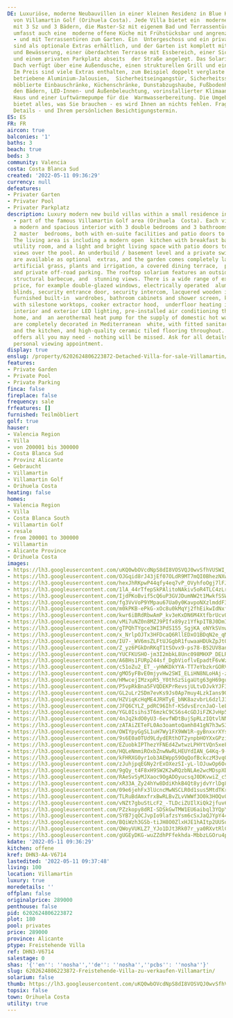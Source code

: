 ```yaml
---
DE: Luxuriöse, moderne Neubauvillen in einer kleinen Residenz in Blue Hill - Teil
  von Villamartin Golf (Orihuela Costa). Jede Villa bietet ein  modernes Interieur
  mit 3 Sz und 3 Bädern, die Master-Sz mit eigenem Bad und Terrassentüren. Der Wohnbereich
  umfasst auch eine  moderne offene Küche mit Frühstücksbar und angrenzendem Hauswirtschaftsraum
  - und mit Terrassentüren zum Garten. Ein  Untergeschoss und ein privater Swimmingpool
  sind als optionale Extras erhältlich, und der Garten ist komplett mit Kunstrasen,  Pflanzen
  und Bewässerung, einer überdachten Terrasse mit Essbereich, einer Sichtschutzwand
  und einem privaten Parkplatz abseits  der Straße angelegt. Das Solarium auf dem
  Dach verfügt über eine Außendusche, einen strukturellen Grill und eine atemberaubende  Aussicht.
  Im Preis sind viele Extras enthalten, zum Beispiel doppelt verglaste Fenster, elektrisch
  betriebene Aluminium-Jalousien,  Sicherheitseingangstür, Sicherheitssprechanlage,
  möblierte Einbauschränke, Küchenschränke, Dunstabzugshaube, Fußbodenheizung  in
  den Bädern, LED-Innen- und Außenbeleuchtung, vorinstallierter Klimaanlage im ganzen
  Haus und einer Luftwärmepumpe für die  Warmwasserbereitung. Die Umgebung von Villamartin
  bietet alles, was Sie brauchen - es wird Ihnen an nichts fehlen. Fragen Sie nach  allen
  Details - und Ihrem persönlichen Besichtigungstermin.
ES: ES
FR: FR
aircon: true
balconies: '1'
baths: 3
beach: true
beds: 3
community: Valencia
costa: Costa Blanca Sud
created: '2022-05-11 09:36:29'
currency: null
defeatures:
- Privater Garten
- Privater Pool
- Privater Parkplatz
description: Luxury modern new build villas within a small residence in Blue Hill
  - part of the famous Villamartin Golf area (Orihuela  Costa). Each villa provides
  a modern and spacious interior with 3 double bedrooms and 3 bathrooms, including
  2 master  bedrooms, both with en-suite facilities and patio doors to a private balcony.
  The living area is including a modern open  kitchen with breakfast bar and adjacent
  utility room, and a light and bright living space with patio doors to the garden  providing
  views over the pool. An underbuild / basement level and a private swimming pool
  are available as optional  extras, and the garden comes completely landscaped with
  artificial grass, plants and irrigation, a covered dining terrace,  privacy wall,
  and private off-road parking. The rooftop solarium features an outside shower, a
  structural barbecue, and  stunning views. There is a wide range of extras in the
  price, for example double-glazed windows, electrically operated  aluminium window
  blinds, security entrance door, security intercom, lacquered wooden interior doors,
  furnished built-in  wardrobes, bathroom cabinets and shower screen, kitchen cabinets
  with silestone worktops, cooker extractor hood,  underfloor heating in bathrooms,
  interior and exterior LED lighting, pre-installed air conditioning throughout the
  home, and  an aerothermal heat pump for the supply of domestic hot water. Properties
  are completely decorated in Mediterranean  white, with fitted sanitary ware in bathrooms
  and the kitchen, and high-quality ceramic tiled flooring throughout. Villamartin  area
  offers all you may need - nothing will be missed. Ask for all details - and your
  personal viewing appointment.
display: true
enslug: /property/6202624806223872-Detached-Villa-for-sale-Villamartin/
features:
- Private Garden
- Private Pool
- Private Parking
finca: false
fireplace: false
frequency: sale
frfeatures: []
furnished: Teilmöbliert
golf: true
hauser:
- Valencia Region
- Villa
- von 200001 bis 300000
- Costa Blanca Sud
- Provinz Alicante
- Gebraucht
- Villamartin
- Villamartin Golf
- Orihuela Costa
heating: false
homes:
- Valencia Region
- Villa
- Costa Blanca South
- Villamartin Golf
- resale
- from 200001 to 300000
- Villamartin
- Alicante Province
- Orihuela Costa
images:
- https://lh3.googleusercontent.com/uKQ0wbOVcdNpS8dI8VOSVQJ0wvSfhVUSWI_tR6SalBUGfdjGSQpFc4z7kExAw4wOWSY0lPUwMS10u2Mj34EhnqBiMKFtwznU=w640-rj-e30-l100
- https://lh3.googleusercontent.com/OJGqid8rJ43jEf07OLdR9MT7mQI0BhezNXwTZZaEIT_oPCSgA-mAoCt1aBhX9OZ4n9hOdVibmhevDwoQ5mSSLnB0lQ_7HqFdZQ=w640-rj-e30-l100
- https://lh3.googleusercontent.com/hexJhRKpwP44qfy4eq7vP_OVyhfoOgj7lFJOWPPyoV0IMTv0A3TGc98aFCJBsILsdu4B1WcShBEo2yqmAWhMR2uj9xqCmStpEw=w640-rj-e30-l100
- https://lh3.googleusercontent.com/1lA_44rTfepSkPAlitoNAkiv5oR4TLC4zLrkiCB8oOvOTkOremgXsAE_oFTK4MhT2o6wSoEzdbpHNjVplnD-TEQ9KGWEp32T_yc=w640-rj-e30-l100
- https://lh3.googleusercontent.com/IjdPKoBvif5cQ6uP3GVJDumNW2t1MwkfSSWobC5iCywX9yxZuhcCdXMLNbfptRRPzeksSpoxojVC3k3wWt4M25HEaxMzBp0_G0s=w640-rj-e30-l100
- https://lh3.googleusercontent.com/fg3VvVoP9YMpau67Ua0y0KavpoNXzlmddF3U2bkVKxGin9PZiy38iTX-Xnam3b-EB7pYASXrwfd7-KVSu77mNvjZ5LLKbUICzg=w640-rj-e30-l100
- https://lh3.googleusercontent.com/m0kPKB-ePkG-xOc8u0kMqYj2fhEikwIdNxfwgL5HPb37mGfKeyMqjkC2j633pj-dUPGC_yUl9nC1lySL8ry5CCiknXcWkyAejkY=w640-rj-e30-l100
- https://lh3.googleusercontent.com/kwr6iBRdRbwAmP_kv3eKxDN6M4XtfbrUcvOk7NwycrLRROLzk-4nWnuZLhDa1KphTtdolKc3vxQO7SVjS6BErfbRYdwIzP4LQwM=w640-rj-e30-l100
- https://lh3.googleusercontent.com/vMi7uNZ0n8MZJ9PIfx89yz1YfkpITBJ0DmIhVXurEYx19FRBsyEvnuiEswBvIUnB0OBPdBccNJ3k0lzNQwxdTRt8Z_f4RQ_4mjE=w640-rj-e30-l100
- https://lh3.googleusercontent.com/gTPQhTYgce3WI3PdS155_SgjKA_oNYkSVnwrQELP9pYyCjDBaFPt2Rx_w76O1UPdK1IahFkY9oLWKrz6xWqNrRNcG65D9o6fNg=w640-rj-e30-l100
- https://lh3.googleusercontent.com/x_NrlpOJTx3HFDcaQ6RllEDxO1BDqN2e_qMuF1_B5I0bd5Yq3pcAjT8nnP13EjYIyJpBbQueQNXoQce_cxO01jrBgdKbQ6A7og=w640-rj-e30-l100
- https://lh3.googleusercontent.com/IU7-_WV6msZLFtUJGgbR1fuwaaHDUkZpJtQIG_oobhMmV4XLLglntWqWexIj78SSIUQoiZQELpKERDubGB4mmz3efG3ftFO-=w640-rj-e30-l100
- https://lh3.googleusercontent.com/Z_yz6PGkDnRKqT1tSOvx9-ps78-B52UV8anVFKyKeg0LUvhPfdy2F0cC-kGxk-Tl-cw7CsQ-OuLNm_e49HqzqTokIJtaafpPiA=w640-rj-e30-l100
- https://lh3.googleusercontent.com/YUCFKUSHO-jm3I2mbkL8Unc098MHXP_DELRYUMzODGtA_paeQK7Jw74SwOx9W2Ug81dRgV76qhFwuA5Fj3pk13C56zuZdsE5ywk=w640-rj-e30-l100
- https://lh3.googleusercontent.com/A6BHs1FURp244sf_DgbVioflvEpadtF6vWzsLbeHpDtqpnwm3XYXGsgxyYxP57Lt-m-o3Oh_jH79HqwoGdfvTjrIzyNdcdwaSA=w640-rj-e30-l100
- https://lh3.googleusercontent.com/c51oZu2_ET_-yHWKDkYYA-TT7eYbzkrGORVIuz0DuVeTuhxYeBgxBLyr1Rnek7RxWaO6XRVEdWowgL4UlEPY0rr-wcqlhJ196Q=w640-rj-e30-l100
- https://lh3.googleusercontent.com/gMO5yFBvE0mjyvHw2SWI_ELiHN8NLoHAj-zuqProPLIylx-Jy-Iwq-9XqvxB0YEsWFiLCfGiakLpuyKHx_6dmKked6_1FBajdQ=w640-rj-e30-l100
- https://lh3.googleusercontent.com/HMwcejIMzxpR5_Y0thSzSigaUtg63gH69guoM7zwnzh7YV_lSQJshHbe4MWaRLtKb1DBUphh_CKEhmW7jfbwp6IQo5Xfvfdp=w640-rj-e30-l100
- https://lh3.googleusercontent.com/P5vpRkBna5FVQDEKPrRevsjULtvDJvkYJF3ZhNxNJO9K99rWF_kMsz-mi5Gugsqte8bWh__x-q_UywT3i-84OUlD0QAUtuJpQQ=w640-rj-e30-l100
- https://lh3.googleusercontent.com/GL2uLr2SDm7evKs9Js0Ap7muy4LzkIans9O20Z8nO9NRT5VwNpzYkufMQBcv3o4EovUWNe-j8pacNr_6tv6j3ySlKSkUK8BZwh0=w640-rj-e30-l100
- https://lh3.googleusercontent.com/HZViqKcHqME4JRHTyE_bNK8azvbrL6dzlJ3najh2Aacye_nhtzCf8nLnRHBGuT-9ICsh_E26Uj5OnzA8_zZZOiBCWKniGlW8UQ=w640-rj-e30-l100
- https://lh3.googleusercontent.com/JFQ6CYLZ_pdRC96Ihf-KSdvsErcnJaO-leLsnLx4LLrepfdilXnCsZ8LGgoW-Z3aRqthEhz337sN1hU8krvGudyUmAsgIYTv=w640-rj-e30-l100
- https://lh3.googleusercontent.com/YGL0Isihs3T6mzkC9CS6s4cGDJiFZKJvHp5zJ1FS6UdT6jomhBnGtQV9crhc0Gal5SWtjyu3M70VXCX_JxoxXmnDMR7UuqYsT4E=w640-rj-e30-l100
- https://lh3.googleusercontent.com/4nJq2kdO0yU3-6evfWDtBujSpRLzIQtvlNN3LwdMoyg9Kr--o8SL3JJ5rOPQw-br-wuZIVwJ2ZkrS1gOG2aEWyxtwKbmELGU9Q=w640-rj-e30-l100
- https://lh3.googleusercontent.com/zATAiZETeFL0Ao3oamtoQamh841gN7h3wS3yr9rH2HDQsEUoeRc05VXKgUxkiJPXAz-SLMdObyB4IpERGRr3wpEFX0QJ92oc=w640-rj-e30-l100
- https://lh3.googleusercontent.com/OWIYpyGgSL1uH7Wy1FX9WW1R-gyBnxxrXYsuiT2IjMscrAe5QRpI2sI7Euw0pHGOOiUe8ywlOMqr-dfQ79aq_i6FKBSnrV23nQ=w640-rj-e30-l100
- https://lh3.googleusercontent.com/9s6E0a0TUd9LdydERthOT2ynpbHOYXxGPzirOIicwNLSvEEGQjpDaw50_7KX-Td_FgN8fekE22xdwKcVgs0Q7I3chXWbhGEt1g=w640-rj-e30-l100
- https://lh3.googleusercontent.com/EZuobkIPThezYFNEd4ZwtwzLPHYtVQn5xeFJj2T1GhsZRqO1bj_K20lDrlPSz8-cnX5_mx-IbOdw0Dwa9y_f6M1f2k9fPSN5aA=w640-rj-e30-l100
- https://lh3.googleusercontent.com/HQLeNmmiROxbZnwNwRLHEUYdIAN_G4Kq-9-7upYmSLwuBLDGK7pXIqBSFjfn6t6EYmIAmTaX5auotm9u8OK6gVRMpbqRCWsiw3Y=w640-rj-e30-l100
- https://lh3.googleusercontent.com/kFHRXG0yr1ob3AEWpp59OqQofBckczM3vqOswSHURZhQjTfNI2yYrAUFeHsy6TUvcGHcr9rroYM1Hnk7w5dzwvIFDytz7zeUFF0=w640-rj-e30-l100
- https://lh3.googleusercontent.com/zJuhjpqEGNy2rExOXezSI-yL-lOJuwOp6OcNYI5za44gZ_d0l2HmGnd0PHwEuH5SIy1JUlh7ot96P_FjlOvmLYouiKzD3ICgNQ=w640-rj-e30-l100
- https://lh3.googleusercontent.com/9gQy_t4F8xH9SW2K2wRQzbNLAe2wcMDspXD6pHgBS18wqeXI432f6xb1a5Fuf4cWlOmnehDsr3_yIm48kRmzkghl6Ecce4KLQw=w640-rj-e30-l100
- https://lh3.googleusercontent.com/RAeSvSyMJXaoc9OgADOyucsqJ0DKvwiZ_c5Vb3G-vKVSVt75rHaEnthJFIDw-oXSJCEfmlPdEcApRSkDJXOXB8Y3MBShicLu9qo=w640-rj-e30-l100
- https://lh3.googleusercontent.com/xR33A_Zy24hYw8DdiKhkB4Qt8yjdvYrlDg8viK1AVgA-ERbPNg6t9LTRmAm-smVKqqFi10J8XpgnbAQIB12F4iNxI1k6Y_PE=w640-rj-e30-l100
- https://lh3.googleusercontent.com/09e6jehFx3lUcncMwNSCLR0d1sus5MtdTKrJfw569gU27LVpqE5czufisDdWF1J_VcFcts7L2cgH1ajAjYBvv4OSbRE19e6b=w640-rj-e30-l100
- https://lh3.googleusercontent.com/TLRuBdAmxfrxBwRLBvZLvVWWf3O0k3HOQvQBQDuj1sIJGDVE0EEE0xC0EXJfVKxLez_IBzm1gIoPD9K0mjCHvL4FSSDSjGFG=w640-rj-e30-l100
- https://lh3.googleusercontent.com/vNZt7gbuStLcF2_-TLDciZUIlXiQk2jfuv6GdmXTBf-WN-xP153xseJ19m0PzKOOxJCo2R_iFysF6HlWSVbc21RtOMBm16lYmvw=w640-rj-e30-l100
- https://lh3.googleusercontent.com/PZzkopy8dRI-SDSkGwTMW1EU6aibql3YQpYQ_xZ2T1ot639JlArlvqcDXeEuw2es2bWJ_rDLadqW2FEt8VGaw3NXJmDaEIqoILA=w640-rj-e30-l100
- https://lh3.googleusercontent.com/SYB7jqOCJvpIo9lafzsYsm6cSxJaQJYpY442my8b1j9tBu4FcFLyhWwTS_NpLYSRVqKMjiiV0LA1N7N6i5FG9IlC8_KVHYSSWS0=w640-rj-e30-l100
- https://lh3.googleusercontent.com/BQiWzh3GSb-tiJH8O0ZlxHJE1hAItp2UUSui9lQZZFKD_25rwGlfK282e7Xr6Zd7j5ABfygyGzzUYjMuVYMq6IbDYdYjmk-fPA=w640-rj-e30-l100
- https://lh3.googleusercontent.com/QWoyVUKLZ7_YJo1DJt3Rk07r_ya0RXvtRlCBrbuns1t4RborSlw7TfZuZnXeWI5cnnXtMMPjNjq8S0QnAEnobZcQM_BZz0yp0g=w640-rj-e30-l100
- https://lh3.googleusercontent.com/gUGEyDKG-wuZZdhPFfekhda-MbbzLGOru4pK9w-mjImbMrTAhgbdihh2vo0D09A8LImq4VE1Gvy4k8GsxG3ah1mSeezzYBjDjA=w640-rj-e30-l100
kdate: '2022-05-11 09:36:29'
kitchen: offene
kref: DHN3-AA-V6714
lastedited: '2022-05-11 09:37:48'
living: 100
location: Villamartin
luxury: true
moredetails: ''
offplan: false
originalprice: 289000
penthouse: false
pid: 6202624806223872
plot: 180
pool: privates
price: 289000
province: Alicante
ptype: Freistehende Villa
ref: DHN3-V6714
salestage: 0
shas: '{''en'': ''nosha'',''de'': ''nosha'',''pcbs'': ''nosha''}'
slug: 6202624806223872-Freistehende-Villa-zu-verkaufen-Villamartin/
solarium: false
thumb: https://lh3.googleusercontent.com/uKQ0wbOVcdNpS8dI8VOSVQJ0wvSfhVUSWI_tR6SalBUGfdjGSQpFc4z7kExAw4wOWSY0lPUwMS10u2Mj34EhnqBiMKFtwznU=w400-h240-n-rj-e30-l100
topsix: false
town: Orihuela Costa
utility: true
---
```

